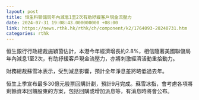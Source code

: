 ```yaml
---
layout: post
title: 恒生料聯儲局年內減息1至2次有助紓緩客戶現金流壓力
date: 2024-07-31 19:08:43.000000000 +08:00
link: https://news.rthk.hk/rthk/ch/component/k2/1764093-20240731.htm
categories: rthk
---
```


恒生銀行行政總裁施穎茵估計，本港今年經濟增長約2.8%，相信隨著美國聯儲局年內減息1至2次，有助紓緩客戶現金流壓力，亦將刺激經濟活動重拾動力。

財務總裁蘇雪冰表示，受到減息影響，預計全年淨息差將略低過去年。

恒生上季宣布最多30億元股票回購計劃，預計9月完成。蘇雪冰指，會考慮各項將剩餘資本回饋股東的方案，包括回購或增加派息等，有消息時將會公布。
